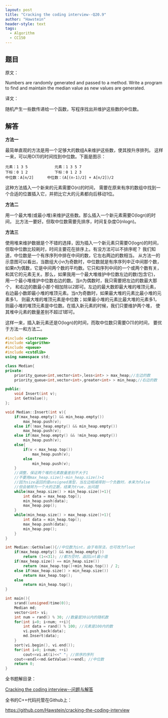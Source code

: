 ```yaml
---
layout: post
title: "Cracking the coding interview--Q20.9"
author: "Hawstein"
header-style: text
tags:
  - Algorithm
  - CC150
---
```


## 题目

原文：

Numbers are randomly generated and passed to a method. Write a 
program to find and maintain the median value as new values are 
generated.

译文：

随机产生一些数传递给一个函数，写程序找出并维护这些数的中位数。

## 解答

**方法一**

最简单直观的方法是用一个足够大的数组A来维护这些数，使其按升序排列。
这样一来，可以用O(1)的时间找到中位数。下面是图示：

	元素：1 3 5			元素：1 3 5 7
	下标：0 1 2			下标：0 1 2 3
	中位数：A[n/2]		中位数：(A[(n-1)/2] + A[n/2])/2

这种方法插入一个新来的元素需要O(n)的时间，
需要在原来有序的数组中找到一个合适的位置插入它，并把比它大的元素都向后移动1位。

**方法二**

用一个最大堆(或最小堆)来维护这些数。那么插入一个新元素需要O(logn)的时间，
比方法一要好。但取中位数需要先排序，时间复杂度O(nlogn)。

**方法三**

使用堆来维护数据是个不错的选择，因为插入一个新元素只需要O(logn)的时间，
但取中位数比较耗时，时间主要花在排序上。有没方法可以不排序呢？
我们知道，中位数是一个有序序列中排在中间的数，它左右两边的数相当。
从方法一的示意图可以看出，当数组大小n为奇数时，中位数就是有序序列中正中间那个数，
如果n为偶数，它是中间两个数的平均数。它只和序列中间的一个或两个数有关，
和其它的元素无关。那么，如果我用一个最大堆维护中位数左边的数(包含它)，
用一个最小堆维护中位数右边的数。当n为偶数时，我只需要把左边的数最大那个，
和右边的数最小那个相加除以2即可。左边的最大数即最大堆的堆顶元素，
右边最小数即最小堆的堆顶元素。当n为奇数时，如果最大堆的元素比最小堆的元素多1，
则最大堆的堆顶元素是中位数；如果最小堆的元素比最大堆的元素多1，
则最小堆的堆顶元素是中位数。在插入新元素的时候，我们只要维护两个堆，
使其堆中元素的数量差别不超过1即可。

这样一来，插入新元素还是O(logn)的时间，而取中位数只需要O(1)的时间，
要优于方法一和方法二。

```cpp
#include <iostream>
#include <algorithm>
#include <queue>
#include <cstdlib>
using namespace std;

class Median{
private:
    priority_queue<int,vector<int>,less<int> > max_heap;//左边的数
    priority_queue<int,vector<int>,greater<int> > min_heap;//右边的数

public:
    void Insert(int v);
    int GetValue();
};

void Median::Insert(int v){
    if(max_heap.empty() && min_heap.empty())
        max_heap.push(v);
    else if(!max_heap.empty() && min_heap.empty())
        max_heap.push(v);
    else if(max_heap.empty() && !min_heap.empty())
        min_heap.push(v);
    else{
        if(v < max_heap.top())
            max_heap.push(v);
        else
            min_heap.push(v);
    }
    //调整，保证两个堆的元素数量差别不大于1
    //不要用max_heap.size()-min_heap.size()>1
    //因为size返回的是unsigned类型，当左边相减得到一个负数时，本来为false
    //但会被转为一个大的正数，结果为true，出问题
    while(max_heap.size() > min_heap.size()+1){
        int data = max_heap.top();
        min_heap.push(data);
        max_heap.pop();
    }
    while(min_heap.size() > max_heap.size()+1){
        int data = min_heap.top();
        max_heap.push(data);
        min_heap.pop();
    }
}

int Median::GetValue(){//中位数为int，由于有除法，也可改为float
	if(max_heap.empty() && min_heap.empty())
        return (1<<31); //都为空时，返回int最小值
    if(max_heap.size() == min_heap.size())
        return (max_heap.top()+min_heap.top()) / 2;
    else if(max_heap.size() > min_heap.size())
        return max_heap.top();
    else
        return min_heap.top();
}

int main(){
    srand((unsigned)time(0));
    Median md;
    vector<int> vi;
    int num = rand() % 30; //数量是30以内的随机数
    for(int i=0; i<num; ++i){
        int data = rand() % 100; //元素是100内的数
        vi.push_back(data);
        md.Insert(data);
    }
    sort(vi.begin(), vi.end());
    for(int i=0; i<num; ++i)
        cout<<vi.at(i)<<" "; //排序的序列
    cout<<endl<<md.GetValue()<<endl; //中位数
    return 0;
}
```


全书题解目录：

[Cracking the coding interview--问题与解答](/2013/03/14/ctci-solutions-contents/)

全书的C++代码托管在Github上：

<https://github.com/Hawstein/cracking-the-coding-interview>
